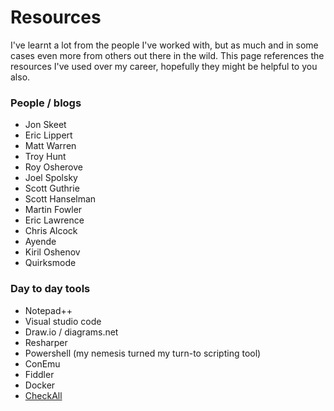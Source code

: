 # Resources

I've learnt a lot from the people I've worked with, but as much and in some cases even more from others out there in the wild. This page references the resources I've used over my career, hopefully they might be helpful to you also.

### People / blogs
- Jon Skeet
- Eric Lippert
- Matt Warren
- Troy Hunt
- Roy Osherove
- Joel Spolsky
- Scott Guthrie
- Scott Hanselman
- Martin Fowler
- Eric Lawrence
- Chris Alcock
- Ayende
- Kiril Oshenov
- Quirksmode

### Day to day tools
- Notepad++
- Visual studio code
- Draw.io / diagrams.net
- Resharper
- Powershell (my nemesis turned my turn-to scripting tool)
- ConEmu
- Fiddler
- Docker
- [CheckAll](https://github.com/laingsimon/CheckAll)

